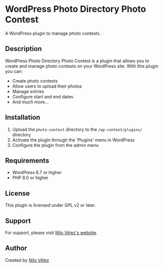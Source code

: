 # WordPress Photo Directory Photo Contest

A WordPress plugin to manage photo contests.

## Description

WordPress Photo Directory Photo Contest is a plugin that allows you to create and manage photo contests on your WordPress site. With this plugin you can:

- Create photo contests
- Allow users to upload their photos
- Manage entries
- Configure start and end dates
- And much more...

## Installation

1. Upload the `photo-contest` directory to the `/wp-content/plugins/` directory
2. Activate the plugin through the 'Plugins' menu in WordPress
3. Configure the plugin from the admin menu

## Requirements

- WordPress 6.7 or higher
- PHP 8.0 or higher

## License

This plugin is licensed under GPL v2 or later.

## Support

For support, please visit [Nilo Vélez's website](https://www.nilovelez.com/photo-contest/).

## Author

Created by [Nilo Vélez](https://www.nilovelez.com/) 